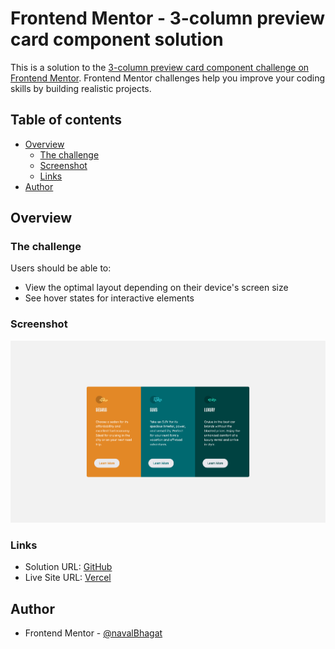 # Frontend Mentor - 3-column preview card component solution

This is a solution to the [3-column preview card component challenge on Frontend Mentor](https://www.frontendmentor.io/challenges/3column-preview-card-component-pH92eAR2-). Frontend Mentor challenges help you improve your coding skills by building realistic projects. 

## Table of contents

- [Overview](#overview)
  - [The challenge](#the-challenge)
  - [Screenshot](#screenshot)
  - [Links](#links)
- [Author](#author)
## Overview

### The challenge

Users should be able to:

- View the optimal layout depending on their device's screen size
- See hover states for interactive elements

### Screenshot

![](./public/images/screenshot.png)

### Links

- Solution URL: [GitHub](https://github.com/navalBhagat/column-preview-card-component-fe-mentor)
- Live Site URL: [Vercel](https://column-preview-card-component-fe-mentor.vercel.app/)

## Author
- Frontend Mentor - [@navalBhagat](https://www.frontendmentor.io/profile/navalBhagat)